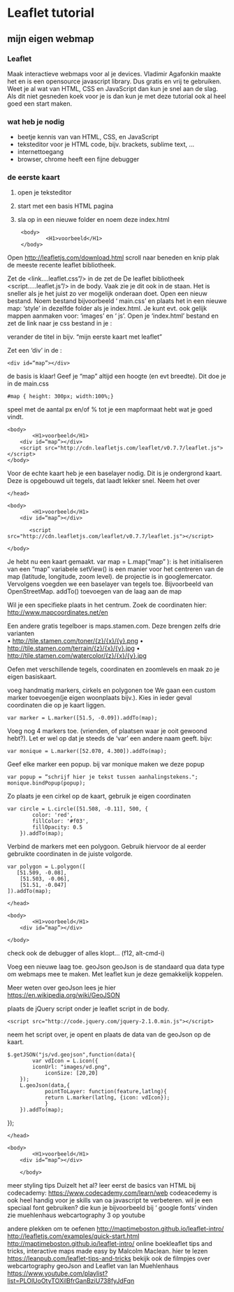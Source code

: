 # Leaflet tutorial
## mijn eigen webmap

### Leaflet 
Maak interactieve webmaps voor al je devices. Vladimir Agafonkin maakte het en is een opensource javascript library. Dus gratis en vrij te gebruiken. Weet je al wat van HTML, CSS en JavaScript dan kun je snel aan de slag. Als dit niet gesneden koek voor je is dan kun je met deze tutorial ook al heel goed een start maken.

### wat heb je nodig
* beetje kennis van van HTML, CSS, en JavaScript
* teksteditor voor je HTML code, bijv. brackets, sublime text, …
* internettoegang
* browser, chrome heeft een fijne debugger

### de eerste kaart
1. open je teksteditor 
2. start met een basis HTML pagina
3. sla op in een nieuwe folder en noem deze index.html


    <!doctype html>
    
    <html lang="nl">
        <html>
 	    <head>
		    <meta charset="utf-8">
    		    <title>basis HTML</title>  		 
 	    </head>
       
 	    <body>
     	    	<H1>voorbeeld</H1>
 	    </body>
    </html>


Open http://leafletjs.com/download.html
scroll naar beneden en knip plak de meeste recente leaflet bibliotheek.

<link rel="stylesheet" href="http://cdn.leafletjs.com/leaflet/v0.7.7/leaflet.css" />
<script src=“http://cdn.leafletjs.com/leaflet/v0.7.7/leaflet.js"></script>


Zet de <link….leaflet.css”/> in de <head>
zet de De leaflet bibliotheek <script…..leaflet.js”/> in de body.  Vaak zie je dit ook in de <head> staan. Het is sneller als je het juist zo ver mogelijk onderaan doet. 
Open een nieuw bestand. Noem bestand bijvoorbeeld ‘ main.css’  en plaats het in een nieuwe map: ‘style’ in dezelfde folder als je index.html. 
Je kunt evt. ook gelijk mappen aanmaken voor:  ‘images’  en ‘ js’. 
Open je ‘index.html’ bestand en zet de link naar je css bestand in je <head> : 

<link rel="stylesheet" href=“style/main.css”/>

verander de titel in bijv. “mijn eerste kaart met leaflet”

Zet een ‘div’  in de <body>:  

	<div id=“map”></div>

de basis is klaar! Geef je “map” altijd een hoogte (en evt breedte). Dit doe je in de main.css

	#map { height: 300px; width:100%;} 
 
speel met de aantal px en/of % tot je een mapformaat hebt wat je goed vindt.


<!doctype html>
<html lang="nl">

<html>
 	<head>
		<meta charset="utf-8">
    		<title>Mijn eerste kaart met Leaflet</title>  
		<link rel="stylesheet" href="http://cdn.leafletjs.com/leaflet/v0.7.7/leaflet.css" />
		<link rel="stylesheet" href="style/main.css"/>
	</head>
       
 	<body>
     		<H1>voorbeeld</H1>
		<div id=“map”></div>
		<script src="http://cdn.leafletjs.com/leaflet/v0.7.7/leaflet.js"></script> 
 	</body>
</html>

Voor de echte kaart heb je een baselayer nodig. Dit is je ondergrond kaart. Deze is opgebouwd uit tegels, dat laadt lekker snel. 
Neem het <script>…..</script> over


<!doctype html>

<html>
 	<head>
    		<title>basis HTML</title>  
		 <link rel="stylesheet" href="style/main.css"/>
		<link rel="stylesheet" href="http://cdn.leafletjs.com/leaflet/v0.7.7/leaflet.css" />
   		
	 
 	</head>
       
 	<body>
     		<H1>voorbeeld</H1>
		<div id=“map”></div>
<script>
//initialize the map         
var map = L.map('map').setView([52.18, 5.5308], 11);
         
//maak een baselayer - tegels         
var achtergrondkaart = L.tileLayer('http://{s}.basemaps.cartocdn.com/light_all/{z}/{x}/{y}.png', {
    attribution: '<a href="http://openstreetmap.org">OpenStreetMap</a>contributors, <a href="http://creativecommons.org/licenses/by-sa/2.0/">CC-BY-SA</a>',
    maxZoom: 19
});
          
achtergrondkaart.addTo(map);
</script>
           <script src="http://cdn.leafletjs.com/leaflet/v0.7.7/leaflet.js"></script> 

 	</body>
</html>


Je hebt nu een kaart gemaakt.
	var map =  L.map(“map” ): is het initialiseren van een “map” variabele
	setView() is een manier voor het centreren van de map (latitude, longitude, zoom level). de 	projectie is in googlemercator. 
	Vervolgens voegden we een baselayer van tegels toe. Bijvoorbeeld van OpenStreetMap. 
	addTo() toevoegen van de laag aan de map

Wil je een specifieke plaats in het centrum. Zoek de coordinaten hier: 
http://www.mapcoordinates.net/en		


Een andere gratis tegelboer is maps.stamen.com. Deze brengen zelfs drie varianten	
	•	http://tile.stamen.com/toner/{z}/{x}/{y}.png
	•	http://tile.stamen.com/terrain/{z}/{x}/{y}.jpg
	•	http://tile.stamen.com/watercolor/{z}/{x}/{y}.jpg


Oefen met verschillende tegels, coordinaten en zoomlevels en maak zo je eigen basiskaart.


voeg handmatig markers, cirkels en polygonen toe
We gaan een custom marker toevoegen(je eigen woonplaats bijv.). Kies in ieder geval coordinaten die op je kaart liggen.

	var marker = L.marker([51.5, -0.09]).addTo(map);

Voeg nog 4 markers toe. (vrienden, of plaatsen waar je ooit gewoond hebt?). Let er wel op dat je steeds de ‘var’ een andere naam geeft. bijv:

	var monique = L.marker([52.070, 4.300]).addTo(map);   

Geef elke marker een popup. bij var monique maken we deze popup

	var popup = “schrijf hier je tekst tussen aanhalingstekens.";
	monique.bindPopup(popup); 


Zo plaats je een cirkel op de kaart, gebruik je eigen coordinaten	

	var circle = L.circle([51.508, -0.11], 500, {
    		color: 'red',
    		fillColor: '#f03',
    		fillOpacity: 0.5
		}).addTo(map);


 Verbind de markers met een polygoon. Gebruik hiervoor de al eerder gebruikte coordinaten in de juiste volgorde.


	var polygon = L.polygon([
 	   [51.509, -0.08],
	    [51.503, -0.06],
	    [51.51, -0.047]
	]).addTo(map);


<!doctype html>

<html>
 	<head>
    		<title>basis HTML</title>  
		 <link rel="stylesheet" href="style/main.css"/>
		 <link rel="stylesheet" href="http://cdn.leafletjs.com/leaflet/v0.7.7/leaflet.css" />
   		
	 
 	</head>
       
 	<body>
     		<H1>voorbeeld</H1>
		<div id=“map”></div>

 <script src="http://cdn.leafletjs.com/leaflet/v0.7.7/leaflet.js"></script> 

<script>
//initialize the map         
var map = L.map('map').setView([52.18, 5.5308], 11);
         
//maak een baselayer - tegels         
var achtergrondkaart = L.tileLayer('http://{s}.basemaps.cartocdn.com/light_all/{z}/{x}/{y}.png', {
    attribution: '<a href="http://openstreetmap.org">OpenStreetMap</a>contributors, <a href="http://creativecommons.org/licenses/by-sa/2.0/">CC-BY-SA</a>',
    maxZoom: 19
});
          
achtergrondkaart.addTo(map);

        
//voeg een willekeurige marker toe                       
var monique = L.marker([52.070, 4.300]);         
monique.addTo(map);             
    
var miranda = L.marker([53.201, 5.799]);         
miranda.addTo(map);            

var barbel = L.marker([52.351, 4.620]);         
barbel.addTo(map);  
         
var bea = L.marker([51.560, 5.091]);         
bea.addTo(map);  

//popup toevoegen
var popup = "Monique woont in Den Haag dat is 1 uur en 15 min rijden.";
monique.bindPopup(popup);   
         
var popup1 = "Barbel woon in Heemstede, dat is 1 uur rijden.";
barbel.bindPopup(popup1)

var popup2 = "Miranda woont in Leeuwarden, dat is 1 uur en 45 minuten rijden.";
miranda.bindPopup(popup2);   

var popup3 = "Bea woont in Tilburg, dat is 1 uur en 10 minuten rijden.";
bea.bindPopup(popup3);   

 //voeg een willekeurig circle toe         
var circle = L.circle([52.156, 5.387], 4500, {
    color: 'red',
    fillColor: '#f03',
    fillOpacity: 0.5
}).addTo(map);  

//voeg een willekeurige polygoon toe     
var polygon = L.polygon([
    [53.201, 5.799],
    [52.351, 4.620],
    [52.070, 4.300], 
    [51.560, 5.091],
    
    ]).addTo(ma
              
</script>
        
 	</body>
</html>


check ook de debugger of alles klopt… (f12, alt-cmd-i)








Voeg een nieuwe laag toe.
geoJson
geoJson is de standaard qua data type om webmaps mee te maken. Met leaflet kun je deze gemakkelijk koppelen. 

Meer weten over geoJson lees je hier https://en.wikipedia.org/wiki/GeoJSON

plaats de jQuery script onder je leaflet script in de body.

	<script src="http://code.jquery.com/jquery-2.1.0.min.js"></script>  

neem het script over, je opent en plaats de data van de geoJson op de kaart.

 	$.getJSON("js/vd.geojson",function(data){
    		var vdIcon = L.icon({
       		iconUrl: "images/vd.png",
        		iconSize: [20,20]
    	});
    	L.geoJson(data,{
        		pointToLayer: function(feature,latlng){
            	return L.marker(latlng, {icon: vdIcon});
        		}
    	}).addTo(map);   
});


<!doctype html>

<html>
 	<head>
    		<title>basis HTML</title>  
		 <link rel="stylesheet" href="style/main.css"/>
		<link rel="stylesheet" href="http://cdn.leafletjs.com/leaflet/v0.7.7/leaflet.css" />
   		<script src="http://cdn.leafletjs.com/leaflet/v0.7.7/leaflet.js"></script>  
		

	 
 	</head>
       
 	<body>
     		<H1>voorbeeld</H1>
		<div id=“map”></div>

<script src="http://cdn.leafletjs.com/leaflet/v0.7.7/leaflet.js"></script> 
<script src="http://code.jquery.com/jquery-2.1.0.min.js"></script>    

<script>
//initialize the map         
var map = L.map('map').setView([52.18, 5.5308], 11);
         
//maak een baselayer - tegels         
var achtergrondkaart = L.tileLayer('http://{s}.basemaps.cartocdn.com/light_all/{z}/{x}/{y}.png', {
    attribution: '<a href="http://openstreetmap.org">OpenStreetMap</a>contributors, <a href="http://creativecommons.org/licenses/by-sa/2.0/">CC-BY-SA</a>',
    maxZoom: 19
});
          
achtergrondkaart.addTo(map);

        
//voeg evt meerder tilelayers toe opdezelfde manier.
//geojson toevoegen van extern bestand
$.getJSON("js/vd.geojson",function(data){
    var vdIcon = L.icon({
        iconUrl: "images/vd.png",
        iconSize: [20,20]
    });
    L.geoJson(data,{
        pointToLayer: function(feature,latlng){
            return L.marker(latlng, {icon: vdIcon});
        }
    }).addTo(map);   
});
</script>
           
		</body>
</html>


meer styling tips
Duizelt het al? leer eerst de basics van HTML bij codecademy: https://www.codecademy.com/learn/web
codeacedemy is ook heel handig voor je skills van oa javascript te verbeteren.
wil je een speciaal font gebruiken? die kun je bijvoorbeeld bij ‘ google fonts’ vinden zie muehlenhaus webcartography 3 op youtube


andere plekken om te oefenen
http://maptimeboston.github.io/leaflet-intro/
http://leafletjs.com/examples/quick-start.html
http://maptimeboston.github.io/leaflet-intro/
online boekleaflet tips and tricks, interactive maps made easy by Malcolm Maclean. hier te lezen https://leanpub.com/leaflet-tips-and-tricks
bekijk ook de filmpjes over webcartography geoJson and Leaflet van Ian Muehlenhaus https://www.youtube.com/playlist?list=PLOlUoOtyTOXilBfrGanBziU738fyJdFqn
